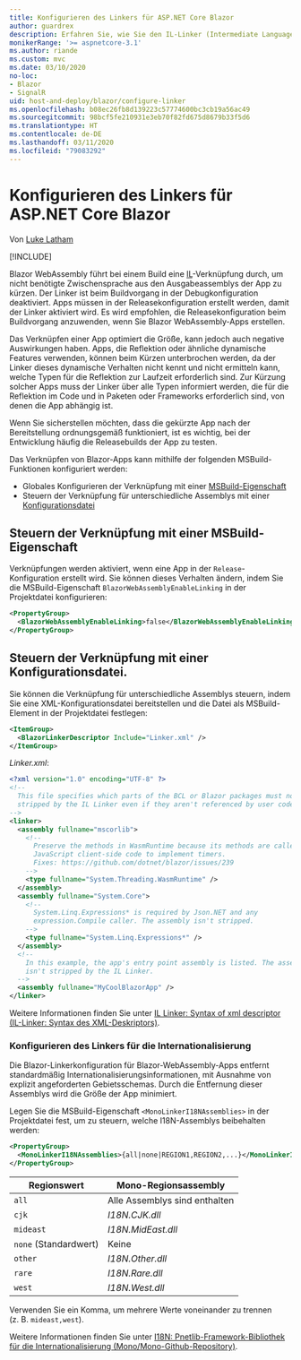 ```yaml
---
title: Konfigurieren des Linkers für ASP.NET Core Blazor
author: guardrex
description: Erfahren Sie, wie Sie den IL-Linker (Intermediate Language, Zwischensprache) beim Erstellen einer Blazor-App steuern.
monikerRange: '>= aspnetcore-3.1'
ms.author: riande
ms.custom: mvc
ms.date: 03/10/2020
no-loc:
- Blazor
- SignalR
uid: host-and-deploy/blazor/configure-linker
ms.openlocfilehash: b08ec26fb8d139223c57774600bc3cb19a56ac49
ms.sourcegitcommit: 98bcf5fe210931e3eb70f82fd675d8679b33f5d6
ms.translationtype: HT
ms.contentlocale: de-DE
ms.lasthandoff: 03/11/2020
ms.locfileid: "79083292"
---
```

# <a name="configure-the-linker-for-aspnet-core-blazor"></a>Konfigurieren des Linkers für ASP.NET Core Blazor

Von [Luke Latham](https://github.com/guardrex)

[!INCLUDE[](~/includes/blazorwasm-preview-notice.md)]

Blazor WebAssembly führt bei einem Build eine [IL](/dotnet/standard/managed-code#intermediate-language--execution)-Verknüpfung durch, um nicht benötigte Zwischensprache aus den Ausgabeassemblys der App zu kürzen. Der Linker ist beim Buildvorgang in der Debugkonfiguration deaktiviert. Apps müssen in der Releasekonfiguration erstellt werden, damit der Linker aktiviert wird. Es wird empfohlen, die Releasekonfiguration beim Buildvorgang anzuwenden, wenn Sie Blazor WebAssembly-Apps erstellen. 

Das Verknüpfen einer App optimiert die Größe, kann jedoch auch negative Auswirkungen haben. Apps, die Reflektion oder ähnliche dynamische Features verwenden, können beim Kürzen unterbrochen werden, da der Linker dieses dynamische Verhalten nicht kennt und nicht ermitteln kann, welche Typen für die Reflektion zur Laufzeit erforderlich sind. Zur Kürzung solcher Apps muss der Linker über alle Typen informiert werden, die für die Reflektion im Code und in Paketen oder Frameworks erforderlich sind, von denen die App abhängig ist. 

Wenn Sie sicherstellen möchten, dass die gekürzte App nach der Bereitstellung ordnungsgemäß funktioniert, ist es wichtig, bei der Entwicklung häufig die Releasebuilds der App zu testen.

Das Verknüpfen von Blazor-Apps kann mithilfe der folgenden MSBuild-Funktionen konfiguriert werden:

* Globales Konfigurieren der Verknüpfung mit einer [MSBuild-Eigenschaft](#control-linking-with-an-msbuild-property)
* Steuern der Verknüpfung für unterschiedliche Assemblys mit einer [Konfigurationsdatei](#control-linking-with-a-configuration-file)

## <a name="control-linking-with-an-msbuild-property"></a>Steuern der Verknüpfung mit einer MSBuild-Eigenschaft

Verknüpfungen werden aktiviert, wenn eine App in der `Release`-Konfiguration erstellt wird. Sie können dieses Verhalten ändern, indem Sie die MSBuild-Eigenschaft `BlazorWebAssemblyEnableLinking` in der Projektdatei konfigurieren:

```xml
<PropertyGroup>
  <BlazorWebAssemblyEnableLinking>false</BlazorWebAssemblyEnableLinking>
</PropertyGroup>
```

## <a name="control-linking-with-a-configuration-file"></a>Steuern der Verknüpfung mit einer Konfigurationsdatei.

Sie können die Verknüpfung für unterschiedliche Assemblys steuern, indem Sie eine XML-Konfigurationsdatei bereitstellen und die Datei als MSBuild-Element in der Projektdatei festlegen:

```xml
<ItemGroup>
  <BlazorLinkerDescriptor Include="Linker.xml" />
</ItemGroup>
```

*Linker.xml*:

```xml
<?xml version="1.0" encoding="UTF-8" ?>
<!--
  This file specifies which parts of the BCL or Blazor packages must not be
  stripped by the IL Linker even if they aren't referenced by user code.
-->
<linker>
  <assembly fullname="mscorlib">
    <!--
      Preserve the methods in WasmRuntime because its methods are called by 
      JavaScript client-side code to implement timers.
      Fixes: https://github.com/dotnet/blazor/issues/239
    -->
    <type fullname="System.Threading.WasmRuntime" />
  </assembly>
  <assembly fullname="System.Core">
    <!--
      System.Linq.Expressions* is required by Json.NET and any 
      expression.Compile caller. The assembly isn't stripped.
    -->
    <type fullname="System.Linq.Expressions*" />
  </assembly>
  <!--
    In this example, the app's entry point assembly is listed. The assembly
    isn't stripped by the IL Linker.
  -->
  <assembly fullname="MyCoolBlazorApp" />
</linker>
```

Weitere Informationen finden Sie unter [IL Linker: Syntax of xml descriptor (IL-Linker: Syntax des XML-Deskriptors)](https://github.com/mono/linker/blob/master/src/linker/README.md#syntax-of-xml-descriptor).

### <a name="configure-the-linker-for-internationalization"></a>Konfigurieren des Linkers für die Internationalisierung

Die Blazor-Linkerkonfiguration für Blazor-WebAssembly-Apps entfernt standardmäßig Internationalisierungsinformationen, mit Ausnahme von explizit angeforderten Gebietsschemas. Durch die Entfernung dieser Assemblys wird die Größe der App minimiert.

Legen Sie die MSBuild-Eigenschaft `<MonoLinkerI18NAssemblies>` in der Projektdatei fest, um zu steuern, welche I18N-Assemblys beibehalten werden:

```xml
<PropertyGroup>
  <MonoLinkerI18NAssemblies>{all|none|REGION1,REGION2,...}</MonoLinkerI18NAssemblies>
</PropertyGroup>
```

| Regionswert     | Mono-Regionsassembly    |
| ---------------- | ----------------------- |
| `all`            | Alle Assemblys sind enthalten |
| `cjk`            | *I18N.CJK.dll*          |
| `mideast`        | *I18N.MidEast.dll*      |
| `none` (Standardwert) | Keine                    |
| `other`          | *I18N.Other.dll*        |
| `rare`           | *I18N.Rare.dll*         |
| `west`           | *I18N.West.dll*         |

Verwenden Sie ein Komma, um mehrere Werte voneinander zu trennen (z. B. `mideast,west`).

Weitere Informationen finden Sie unter [I18N: Pnetlib-Framework-Bibliothek für die Internationalisierung (Mono/Mono-Github-Repository)](https://github.com/mono/mono/tree/master/mcs/class/I18N).
